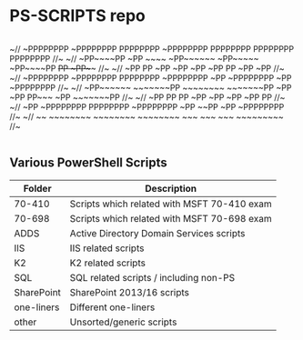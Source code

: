 # PS-SCRIPTS repo

~~~~~~~~~~~~~~~~~~~~~~~~~~~~~~~~~~~~~~~~~~~~~~~~~~~~~~~~~~~~~~~~~~~~~~~~~~~~~~~~~~~~~~~~~~~~~~~
~~~~~~~~~~~~~~~~~~~~~~~~~~~~~~~~~~~~~~~~~~~~~~~~~~~~~~~~~~~~~~~~~~~~~~~~~~~~~~~~~~~~~~~~~~~~~~~
~//  ~PPPPPPPP ~PPPPPPPP              PPPPPPPP  ~PPPPPPPP   PPPPPPPP   PPPPPPPP   PPPPPPPP  //~
~//  ~PP~~~~PP ~PP ~~~~              ~PP~~~~~~  ~PP~~~~~   ~PP~~~~PP  ~~~~PP     ~PP~~~~~~  //~
~//  ~PP    PP ~PP                   ~PP        ~PP        ~PP    PP     ~PP     ~PP        //~
~//  ~PPPPPPPP ~PPPPPPPP   PPPPPPPP  ~PPPPPPPP  ~PP        ~PPPPPPPP     ~PP     ~PPPPPPPP  //~
~//  ~PP~~~~~~ ~~~~~~~PP  ~~~~~~~~   ~~~~~~~PP  ~PP        ~PP PP~~~     ~PP     ~~~~~~~PP  //~
~//  ~PP              PP                    PP  ~PP        ~PP ~PP       ~PP            PP  //~
~//  ~PP       ~PPPPPPPP              PPPPPPPP  ~PPPPPPPP  ~PP  ~~PP     ~PP     ~PPPPPPPP  //~
~//  ~~        ~~~~~~~~              ~~~~~~~~   ~~~~~~~~   ~~~    ~~~    ~~~     ~~~~~~~~~  //~
~~~~~~~~~~~~~~~~~~~~~~~~~~~~~~~~~~~~~~~~~~~~~~~~~~~~~~~~~~~~~~~~~~~~~~~~~~~~~~~~~~~~~~~~~~~~~~~
~~~~~~~~~~~~~~~~~~~~~~~~~~~~~~~~~~~~~~~~~~~~~~~~~~~~~~~~~~~~~~~~~~~~~~~~~~~~~~~~~~~~~~~~~~~~~~~

## Various PowerShell Scripts

|Folder| Description
|---|---|
70-410     | Scripts which related with MSFT 70-410 exam
70-698     | Scripts which related with MSFT 70-698 exam
ADDS       | Active Directory Domain Services scripts
IIS        | IIS related scripts
K2         | K2 related scripts
SQL        | SQL related scripts / including non-PS
SharePoint | SharePoint 2013/16 scripts
one-liners | Different one-liners
other      | Unsorted/generic scripts
